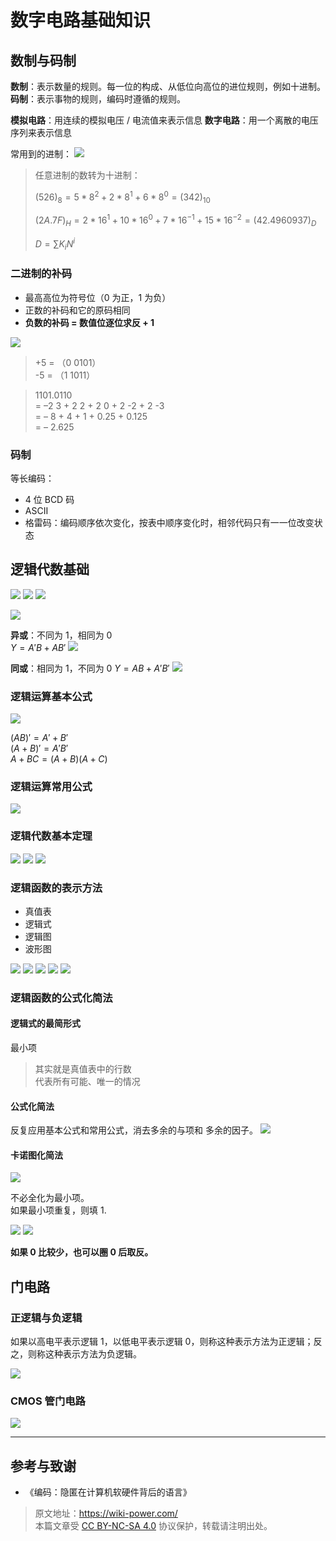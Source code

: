 # 数字电路基础知识

## 数制与码制

**数制**：表示数量的规则。每一位的构成、从低位向高位的进位规则，例如十进制。
**码制**：表示事物的规则，编码时遵循的规则。

**模拟电路**：用连续的模拟电压 / 电流值来表示信息
**数字电路**：用一个离散的电压序列来表示信息

常用到的进制：
![](https://f004.backblazeb2.com/file/wiki-media/img/2020-03-03-19-42-56.png)

> 任意进制的数转为十进制：
>
> $(526)_8=5*8^2+2*8^1+6*8^0=(342)_{10}$
>
> $(2A.7F)_H=2*16^1+10*16^0+7*16^{-1}+15*16^{-2}=(42.4960937)_D$
>
> $D=\sum K_iN^i$

### 二进制的补码

- 最⾼高位为符号位（0 为正，1 为负）
- 正数的补码和它的原码相同
- **负数的补码 = 数值位逐位求反 + 1**

![](https://f004.backblazeb2.com/file/wiki-media/img/2020-03-05-11-51-43.png)

> +5 = （0 0101）  
> -5 = （1 1011）

> 1101.0110  
> = –2 3 + 2 2 + 2 0 + 2 -2 + 2 -3  
> = – 8 + 4 + 1 + 0.25 + 0.125  
> = – 2.625

### 码制

等长编码：

- 4 位 BCD 码
- ASCII
- 格雷码：编码顺序依次变化，按表中顺序变化时，相邻代码只有⼀一位改变状态

## 逻辑代数基础

![](https://f004.backblazeb2.com/file/wiki-media/img/2020-03-05-12-18-59.png)
![](https://f004.backblazeb2.com/file/wiki-media/img/2020-03-05-12-19-13.png)
![](https://f004.backblazeb2.com/file/wiki-media/img/2020-03-05-12-19-31.png)

![](https://f004.backblazeb2.com/file/wiki-media/img/2020-03-05-16-43-58.png)

**异或**：不同为 1，相同为 0  
$Y=A'B+AB'$
![](https://f004.backblazeb2.com/file/wiki-media/img/2020-03-05-12-24-18.png)

**同或**：相同为 1，不同为 0
$Y=AB+A'B'$
![](https://f004.backblazeb2.com/file/wiki-media/img/2020-03-05-12-24-28.png)

### 逻辑运算基本公式

![](https://f004.backblazeb2.com/file/wiki-media/img/2020-03-05-12-38-23.png)

$(A B) ' = A' + B'$  
$(A+ B)' = A'B'$  
$A + B C = (A +B)(A +C)$

### 逻辑运算常用公式

![](https://f004.backblazeb2.com/file/wiki-media/img/2020-03-05-12-40-28.png)

### 逻辑代数基本定理

![](https://f004.backblazeb2.com/file/wiki-media/img/2020-03-05-12-46-01.png)
![](https://f004.backblazeb2.com/file/wiki-media/img/2020-03-05-12-46-22.png)
![](https://f004.backblazeb2.com/file/wiki-media/img/2020-03-05-12-46-49.png)

### 逻辑函数的表示方法

- 真值表
- 逻辑式
- 逻辑图
- 波形图

![](https://f004.backblazeb2.com/file/wiki-media/img/2020-03-05-13-46-50.png)
![](https://f004.backblazeb2.com/file/wiki-media/img/2020-03-05-13-47-09.png)
![](https://f004.backblazeb2.com/file/wiki-media/img/2020-03-05-13-47-21.png)
![](https://f004.backblazeb2.com/file/wiki-media/img/2020-03-05-13-47-34.png)
![](https://f004.backblazeb2.com/file/wiki-media/img/2020-03-05-13-47-52.png)

### 逻辑函数的公式化简法

#### 逻辑式的最简形式

最小项

> 其实就是真值表中的行数  
> 代表所有可能、唯一的情况

#### 公式化简法

反复应用基本公式和常用公式，消去多余的与项和
多余的因子。
![](https://f004.backblazeb2.com/file/wiki-media/img/2020-03-05-15-07-16.png)

#### 卡诺图化简法

![](https://f004.backblazeb2.com/file/wiki-media/img/2020-03-05-15-44-43.png)

不必全化为最小项。  
如果最小项重复，则填 1.

![](https://f004.backblazeb2.com/file/wiki-media/img/2020-03-05-15-52-44.png)
![](https://f004.backblazeb2.com/file/wiki-media/img/2020-03-05-15-52-57.png)

**如果 0 比较少，也可以圈 0 后取反。**

## 门电路

### 正逻辑与负逻辑

如果以高电平表示逻辑 1，以低电平表示逻辑 0，则称这种表示方法为正逻辑；反之，则称这种表示方法为负逻辑。

![](https://f004.backblazeb2.com/file/wiki-media/img/20210606150111.png)

### CMOS 管门电路

![](https://f004.backblazeb2.com/file/wiki-media/img/20210606153349.png)

---

## 参考与致谢

- 《编码：隐匿在计算机软硬件背后的语言》

> 原文地址：<https://wiki-power.com/>  
> 本篇文章受 [CC BY-NC-SA 4.0](https://creativecommons.org/licenses/by/4.0/deed.zh) 协议保护，转载请注明出处。
